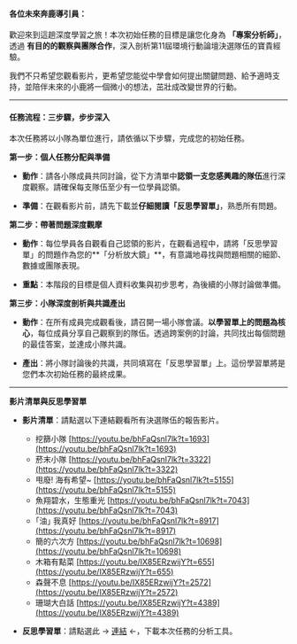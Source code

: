 #### **各位未來奔鹿導引員：**

歡迎來到這趟深度學習之旅！本次初始任務的目標是讓您化身為 **「專案分析師」**，透過 **有目的的觀察與團隊合作**，深入剖析第11屆環境行動論壇決選隊伍的寶貴經驗。

我們不只希望您觀看影片，更希望您能從中學會如何提出關鍵問題、給予適時支持，並陪伴未來的小鹿將一個微小的想法，茁壯成改變世界的行動。

---

#### **任務流程：三步驟，步步深入**

本次任務將以小隊為單位進行，請依循以下步驟，完成您的初始任務。

**第一步：個人任務分配與準備**

- **動作**：請各小隊成員共同討論，從下方清單中**認領一支您感興趣的隊伍**進行深度觀察。請確保每支隊伍至少有一位學員認領。
    
- **準備**：在觀看影片前，請先下載並**仔細閱讀「反思學習單」**，熟悉所有問題。
    

**第二步：帶著問題深度觀摩**

- **動作**：每位學員各自觀看自己認領的影片，在觀看過程中，請將「反思學習單」的問題作為您的**「分析放大鏡」**，有意識地尋找與問題相關的細節、數據或團隊表現。
    
- **重點**：本階段的目標是個人資料收集與初步思考，為後續的小隊討論做準備。
    

**第三步：小隊深度剖析與共識產出**

- **動作**：在所有成員完成觀看後，請召開一場小隊會議。**以學習單上的問題為核心**，每位成員分享自己觀察到的隊伍。透過跨案例的討論，共同找出每個問題的最佳答案，並達成小隊共識。
    
- **產出**：將小隊討論後的共識，共同填寫在「反思學習單」上。這份學習單將是您們本次初始任務的最終成果。    

---

**影片清單與反思學習單**

- **影片清單**：請點選以下連結觀看所有決選隊伍的報告影片。
	- 挖篩小隊 [https://youtu.be/bhFaQsnl7lk?t=1693](https://youtu.be/bhFaQsnl7lk?t=1693)	
	- 菸末小隊 [https://youtu.be/bhFaQsnl7lk?t=3322](https://youtu.be/bhFaQsnl7lk?t=3322)	
	- 甩廢! 海有希望~ [https://youtu.be/bhFaQsnl7lk?t=5155](https://youtu.be/bhFaQsnl7lk?t=5155)	
	- 魚翔碧水，生態重光 [https://youtu.be/bhFaQsnl7lk?t=7043](https://youtu.be/bhFaQsnl7lk?t=7043)
	- ｢油｣ 我真好 [https://youtu.be/bhFaQsnl7lk?t=8917](https://youtu.be/bhFaQsnl7lk?t=8917)	
	- 簡的六次方 [https://youtu.be/bhFaQsnl7lk?t=10698](https://youtu.be/bhFaQsnl7lk?t=10698)	
	- 木箱有點菜 [https://youtu.be/IX85ERzwijY?t=655](https://youtu.be/IX85ERzwijY?t=655)	
	- 森聲不息 [https://youtu.be/IX85ERzwijY?t=2572](https://youtu.be/IX85ERzwijY?t=2572)	
	- 珊瑚大白話 [https://youtu.be/IX85ERzwijY?t=4389](https://youtu.be/IX85ERzwijY?t=4389)	
    
 - **反思學習單**：請點選此 -> [連結](https://drive.google.com/drive/folders/1FItf2fvy47Tq8C6xIudF7VeE0s00bDMC?usp=sharing) <-，下載本次任務的分析工具。
	
